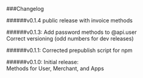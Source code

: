 ###Changelog

######v0.1.4
public release with invoice methods

######v0.1.3:
Add password methods to @api.user <br>
Correct versioning (odd numbers for dev releases)

######v0.1.1:
Corrected prepublish script for npm

######v0.1.0: 
Initial release: <br>
Methods for User, Merchant, and Apps
